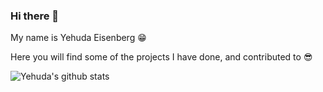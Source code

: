 ### Hi there 👋

My name is Yehuda Eisenberg 😁

Here you will find some of the projects I have done, and contributed to 😎

![Yehuda's github stats](https://github-readme-stats.vercel.app/api?username=YehudaEi&show_icons=true&title_color=161e2e&icon_color=64748b&bg_color=fbfdfe&text_color=475569&cache_seconds=7200)

